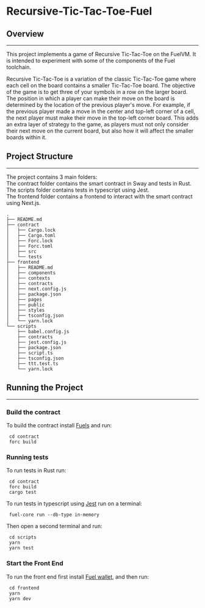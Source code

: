 # Recursive-Tic-Tac-Toe-Fuel

## Overview

---

This project implements a game of Recursive Tic-Tac-Toe on the FuelVM. It is intended to experiment with some of the components of the Fuel toolchain.

Recursive Tic-Tac-Toe is a variation of the classic Tic-Tac-Toe game where each cell on the board contains a smaller Tic-Tac-Toe board. The objective of the game is to get three of your symbols in a row on the larger board. The position in which a player can make their move on the board is determined by the location of the previous player's move. For example, if the previous player made a move in the center and top-left corner of a cell, the next player must make their move in the top-left corner board. This adds an extra layer of strategy to the game, as players must not only consider their next move on the current board, but also how it will affect the smaller boards within it.

## Project Structure

---

The project contains 3 main folders:  
The contract folder contains the smart contract in Sway and tests in Rust.  
The scripts folder contains tests in typescript using Jest.  
The frontend folder contains a frontend to interact with the smart contract using Next.js.

```
.
├── README.md
├── contract
│   ├── Cargo.lock
│   ├── Cargo.toml
│   ├── Forc.lock
│   ├── Forc.toml
│   ├── src
│   └── tests
├── frontend
│   ├── README.md
│   ├── components
│   ├── contexts
│   ├── contracts
│   ├── next.config.js
│   ├── package.json
│   ├── pages
│   ├── public
│   ├── styles
│   ├── tsconfig.json
│   └── yarn.lock
└── scripts
    ├── babel.config.js
    ├── contracts
    ├── jest.config.js
    ├── package.json
    ├── script.ts
    ├── tsconfig.json
    ├── ttt.test.ts
    └── yarn.lock
```

## Running the Project

---

### Build the contract

To build the contract install [Fuels](https://fuellabs.github.io/sway/latest/) and run:

```
 cd contract
 forc build
```

### Running tests

To run tests in Rust run:

```
 cd contract
 forc build
 cargo test
```

To run tests in typescript using [Jest](https://jestjs.io/) run on a terminal:

```
 fuel-core run --db-type in-memory
```

Then open a second terminal and run:

```
 cd scripts
 yarn
 yarn test
```

### Start the Front End

To run the front end first install [Fuel wallet](https://fuels-wallet.vercel.app/docs/install/), and then run:

```
 cd frontend
 yarn
 yarn dev
```
